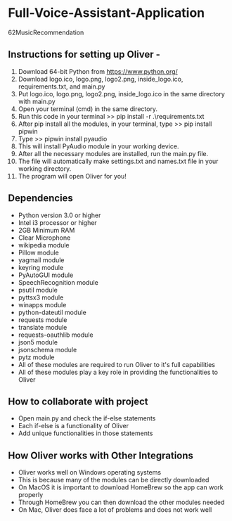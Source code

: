# Full-Voice-Assistant-Application

62MusicRecommendation

## Instructions for setting up Oliver - 
1. Download 64-bit Python from https://www.python.org/
2. Download logo.ico, logo.png, logo2.png, inside_logo.ico, requirements.txt, and main.py
3. Put logo.ico, logo.png, logo2.png, inside_logo.ico in the same directory with main.py
4. Open your terminal (cmd) in the same directory.
5. Run this code in your terminal >> pip install -r .\requirements.txt
6. After pip install all the modules, in your terminal, type >> pip install pipwin
7. Type >> pipwin install pyaudio
8. This will install PyAudio module in your working device. 
9. After all the necessary modules are installed, run the main.py file.
10. The file will automatically make settings.txt and names.txt file in your working directory.
11. The program will open Oliver for you!

## Dependencies
 - Python version 3.0 or higher
 - Intel i3 processor or higher
 - 2GB Minimum RAM
 - Clear Microphone
 - wikipedia module
 - Pillow module
 - yagmail module
 - keyring module
 - PyAutoGUI module
 - SpeechRecognition module
 - psutil module
 - pyttsx3 module
 - winapps module
 - python-dateutil module
 - requests module
 - translate module
 - requests-oauthlib module
 - json5 module
 - jsonschema module
 - pytz module
 - All of these modules are required to run Oliver to it's full capabilities
 - All of these modules play a key role in providing the functionalities to Oliver

## How to collaborate with project
 - Open main.py and check the if-else statements
 - Each if-else is a functionality of Oliver
 - Add unique functionalities in those statements

## How Oliver works with Other Integrations
- Oliver works well on Windows operating systems 
- This is because many of the modules can be directly downloaded
- On MacOS it is important to download HomeBrew so the app can work properly
- Through HomeBrew you can then download the other modules needed
- On Mac, Oliver does face a lot of problems and does not work well
